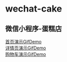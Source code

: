 # wechat-cake
微信小程序-蛋糕店  
---  
[首页演示GifDemo](http://oiivm9udq.bkt.clouddn.com/demo/cake-index.gif)  
[详情页演示GifDemo](http://oiivm9udq.bkt.clouddn.com/demo/cake-detail.gif)  
[购物车演示GifDemo](http://oiivm9udq.bkt.clouddn.com/demo/cake-cart.gif)  
